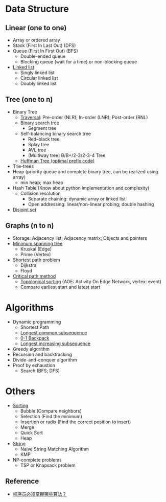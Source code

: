 # Data Structure
## Linear (one to one)
- Array or ordered array
- Stack (First In Last Out) (DFS)
- Queue (First In First Out) (BFS)
  - Double-ended queue
  - Blocking queue (wait for a time) or non-blocking queue
- [Linked list](https://blog.csdn.net/tianzhaixing2013/article/details/22717581)
  - Singly linked list
  - Circular linked list
  - Doubly linked list

## Tree (one to n)
- Binary Tree
  - [Traversal](https://en.wikipedia.org/wiki/Tree_traversal): Pre-order (NLR); In-order (LNR); Post-order (RNL)
  - [Binary search tree](https://blog.csdn.net/sysu_arui/article/details/7892593)
    - Segment tree
  - Self-balancing binary search tree
    - Red–black tree
    - Splay tree
    - AVL tree
    - (Multiway tree) B/B+/2-3/2-3-4 Tree
  - [Huffman Tree (optimal prefix code)](https://blog.csdn.net/qingdujun/article/details/54093419)
- Trie-trees
- Heap (priority queue and complete binary tree, can be realized using array)
  - min heap; max heap
- Hash Table (Know about python implementation and complexity)
  - Collision resolution
    - Separate chaining: dynamic array or linked list
    - Open addressing: linear/non-linear probing; double hashing
- [Disjoint set](https://zh.wikipedia.org/wiki/并查集)
  
## Graphs (n to n)
- Storage: Adjacency list; Adjacency matrix; Objects and pointers
- [Minimum spanning tree](https://blog.csdn.net/luoshixian099/article/details/51908175)
  - Kruskal (Edge)
  - Prime (Vertex)
- [Shortest path problem](https://blog.csdn.net/qibofang/article/details/51594673
)
  - Dijkstra
  - Floyd
- [Critical path method](https://www.cnblogs.com/jsgnadsj/p/3432820.html)
  - [Topological sorting](https://blog.csdn.net/lisonglisonglisong/article/details/45543451) (AOE: Activity On Edge Network, vertex: event)
  - Compare earliest start and latest start

# Algorithms
- Dynamic programming
  - Shortest Path
  - [Longest common subsequence](https://blog.csdn.net/chengonghao/article/details/51913108)
  - [0-1 Backpack](https://blog.csdn.net/chengonghao/article/details/51915753)
  - [Longest increasing subsequence](https://blog.csdn.net/s448312891/article/details/80318746)
- Greedy algorithm
- Recursion and backtracking
- Divide-and-conquer algorithm
- Proof by exhaustion
  - Search (BFS; DFS)

# Others
- [Sorting](https://www.cnblogs.com/onepixel/p/7674659.html)
  - Bubble (Compare neighbors)
  - Selection (Find the minimum)
  - Insertion or radix (Find the correct position to insert)
  - Merge
  - Quick Sort
  - Heap
- [String](https://www.cnblogs.com/gaochundong/p/string_matching.html)
  - Naive String Matching Algorithm
  - KMP
- NP-complete problems
  - TSP or Knapsack problem
  
## Reference
- [程序员必须掌握哪些算法？](https://www.zhihu.com/question/23148377)
